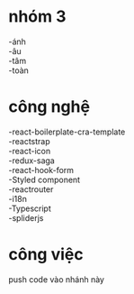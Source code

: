 # nhóm 3

-ánh<br>
-âu <br>
-tâm<br>
-toàn<br>

# công nghệ

-react-boilerplate-cra-template<br>
-reactstrap<br>
-react-icon<br>
-redux-saga<br>
-react-hook-form<br>
-Styled component<br>
-reactrouter<br>
-i18n<br>
-Typescript<br>
-spliderjs<br>

# công việc

push code vào nhánh này
